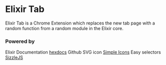 Elixir Tab
=======

Elixir Tab is a Chrome Extension which replaces the new tab page with a random function from a random module in the Elixir core.

### Powered by
Elixir Documentation [hexdocs](https://hexdocs.pm/)
Github SVG icon [Simple Icons](https://simpleicons.org/)
Easy selectors [SizzleJS](https://sizzlejs.com/)
